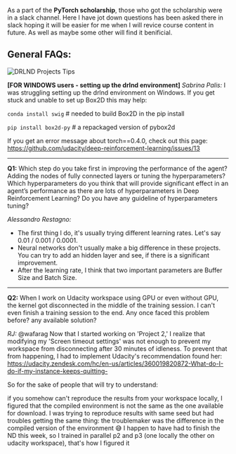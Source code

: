 As a part of the **PyTorch scholarship**, those who got the scholarship were in a slack channel. Here I have jot down questions has been asked there in slack hoping it will be easier for me when I will revice course content in future. As well as maybe some other will find it benificial. 


## General FAQs: 

![DRLND Projects Tips](https://user-images.githubusercontent.com/14244685/73575709-f2602780-44a2-11ea-81c7-26083fcde84d.png)


**[FOR WINDOWS users - setting up the drlnd environment]**
*Sabrina Palis:* I was struggling setting up the drlnd environment on Windows. 
If you get stuck and unable to set up Box2D this may help:

`conda install swig` # needed to build Box2D in the pip install

`pip install box2d-py` # a repackaged version of pybox2d

If you get an error message about torch==0.4.0, check out this page:
https://github.com/udacity/deep-reinforcement-learning/issues/13

---

**Q1:** Which step do you take first in improving the performance of the agent? Adding the nodes of fully connected layers or tuning the hyperparameters? Which hyperparameters do you think that will provide significant effect in an agent’s performance as there are lots of hyperparameters in Deep Reinforcement Learning? Do you have any guideline of hyperparameters tuning? 

*Alessandro Restagno:* 
* The first thing I do, it's usually trying different learning rates. Let's say 0.01 / 0.001 / 0.0001.
* Neural networks don't usually make a big difference in these projects. You can try to add an hidden layer and see, if there is a significant improvement.
* After the learning rate, I think that two important parameters are Buffer Size and Batch Size.

---

**Q2:** When I work on Udacity workspace using GPU or even without GPU, the kernel got disconnected in the middle of the training session. I can't even finish a training session to the end. Any once faced this problem before? any available solution?

*RJ:*
@wafarag Now that I started working on 'Project 2,' I realize that modifying my 'Screen timeout settings' was not enough to prevent my workspace from disconnecting after 30 minutes of idleness. To prevent that from happening, I had to implement Udacity's recommendation found her: https://udacity.zendesk.com/hc/en-us/articles/360019820872-What-do-I-do-if-my-instance-keeps-quitting-


So for the sake of people that will try to understand:

if you somehow can't reproduce the results from your workspace locally, I figured that the compiled environment is not the same as the one available for download. I was trying to reproduce results with same seed but had troubles getting the same thing: the troublemaker was the difference in the compiled version of the environment :sweat_smile:
I happen to have had to finish the ND this week, so I trained in parallel p2 and p3 (one locally the other on udacity workspace), that's how I figured it 



